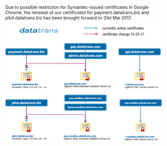 Due to possible restriction for Symantec-issued certificates in Google Chrome, the renewal of our certificates for payment.datatrans.biz and pilot.datatrans.biz has been brought forward to 31st Mai 2017.

[![](/assets/OverviewCertificatesDatatransSmall.png)](/assets/OverviewCertificatesDatatrans.png "Certificates Datatrans")